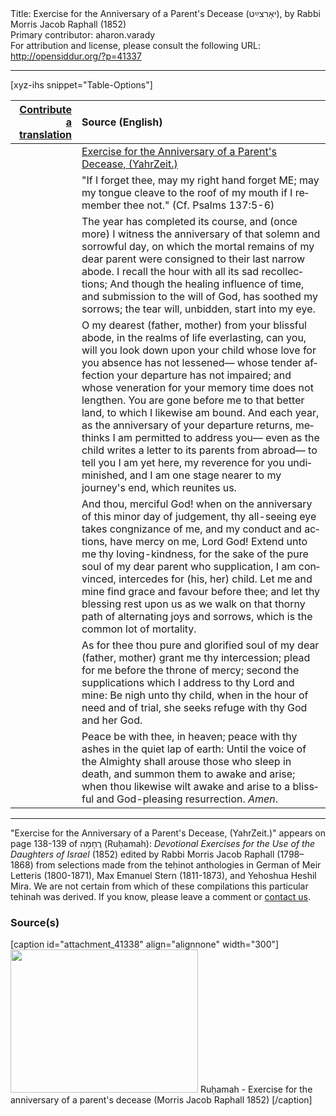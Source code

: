 <html>
<head></head>
<body>
Title: Exercise for the Anniversary of a Parent's Decease (יאָרצײַט), by Rabbi Morris Jacob Raphall (1852)<br />
Primary contributor: aharon.varady<br />
For attribution and license, please consult the following URL: <a href="http://opensiddur.org/?p=41337">http://opensiddur.org/?p=41337</a>
<p />
<hr />

[xyz-ihs snippet="Table-Options"]<table style="margin-left: auto; margin-right: auto;" class="draggable">
<thead><tr><th id="x" style="text-align: right;"><a href="/contribute/upload/">Contribute a translation</a></th><th style="text-align: left;">Source (English)</th></tr></thead>
<tbody>
<tr><td style="vertical-align:top;">
<div class="liturgy" lang="he" style="text-align: right;">

</div></td>

<td style="vertical-align:top;">
<div class="english" lang="en" style="text-align: left;">
<u>Exercise for the Anniversary of a Parent's Decease, (YahrZeit.)</u>
</div></td></tr>


<tr><td style="vertical-align:top;">
<div class="liturgy" lang="he" style="text-align: right;">

</div></td>

<td style="vertical-align:top;">
<div class="english" lang="en" style="text-align: left;">
"If I forget thee, may my right hand forget ME; 
may my tongue cleave to the roof of my mouth 
if I remember thee not." <span class="citation">(Cf. Psalms 137:5-6)</span>
</div></td></tr>


<tr><td style="vertical-align:top;">
<div class="liturgy" lang="he" style="text-align: right;">

</div></td>

<td style="vertical-align:top;">
<div class="english" lang="en" style="text-align: left;">
The year has completed its course, 
and (once more) I witness the anniversary of that solemn and sorrowful day, 
on which the mortal remains of my dear parent 
were consigned to their last narrow abode. 
I recall the hour with all its sad recollections; 
And though the healing influence of time, 
and submission to the will of God, has soothed my sorrows; 
the tear will, unbidden, start into my eye. 
</div></td></tr>


<tr><td style="vertical-align:top;">
<div class="liturgy" lang="he" style="text-align: right;">

</div></td>

<td style="vertical-align:top;">
<div class="english" lang="en" style="text-align: left;">
O my dearest (<span class="instruction">father, mother</span>) 
from your blissful abode, in the realms of life everlasting, 
can you, will you look down upon your child 
whose love for you absence has not lessened—
whose tender affection your departure has not impaired; 
and whose veneration for your memory time does not lengthen. 
You are gone before me to that better land, 
to which I likewise am bound. 
And each year, as the anniversary of your departure returns, 
methinks I am permitted to address you—
even as the child writes a letter to its parents from abroad—
to tell you I am yet here, my reverence for you undiminished, 
and I am one stage nearer to my journey's end, 
which reunites us.
</div></td></tr>


<tr><td style="vertical-align:top;">
<div class="liturgy" lang="he" style="text-align: right;">

</div></td>

<td style="vertical-align:top;">
<div class="english" lang="en" style="text-align: left;">
And thou, merciful God! 
when on the anniversary of this minor day of judgement, 
thy all-seeing eye takes congnizance of me, 
and my conduct and actions, have mercy on me, Lord God! 
Extend unto me thy loving-kindness, 
for the sake of the pure soul of my dear parent who supplication, 
I am convinced, intercedes for (<span class="instruction">his, her</span>) child. 
Let me and mine find grace and favour before thee; 
and let thy blessing rest upon us 
as we walk on that thorny path 
of alternating joys and sorrows, 
which is the common lot of mortality. 
</div></td></tr>


<tr><td style="vertical-align:top;">
<div class="liturgy" lang="he" style="text-align: right;">

</div></td>

<td style="vertical-align:top;">
<div class="english" lang="en" style="text-align: left;">
As for thee thou pure and glorified soul of my dear (<span class="instruction">father, mother</span>) 
grant me thy intercession; 
plead for me before the throne of mercy; 
second the supplications which I address to thy Lord and mine: 
Be nigh unto thy child, 
when in the hour of need and of trial, 
she seeks refuge with thy God and her God.
</div></td></tr>


<tr><td style="vertical-align:top;">
<div class="liturgy" lang="he" style="text-align: right;">

</div></td>

<td style="vertical-align:top;">
<div class="english" lang="en" style="text-align: left;">
Peace be with thee, in heaven; 
peace with thy ashes in the quiet lap of earth: 
Until the voice of the Almighty 
shall arouse those who sleep in death, 
and summon them to awake and arise; 
when thou likewise wilt awake 
and arise to a blissful and God-pleasing resurrection. 
<em>Amen</em>.
</div></td></tr>
</tbody></table>

<hr />

"Exercise for the Anniversary of a Parent's Decease, (YahrZeit.)" appears on page 138-139 of רֻחָמָה (Ruḥamah): <em>Devotional Exercises for the Use of the Daughters of Israel</em> (1852) edited by Rabbi Morris Jacob Raphall (1798–1868) from selections made from the teḥinot anthologies in German of Meir Letteris (1800-1871), Max Emanuel Stern (1811-1873), and Yehoshua Heshil Mira. We are not certain from which of these compilations this particular tehinah was derived. If you know, please leave a comment or <a href="/contact/">contact us</a>.

<h3>Source(s)</h3>

[caption id="attachment_41338" align="alignnone" width="300"]<a href="https://opensiddur.org/wp-content/uploads/2021/12/exercise-for-the-anniversary-of-a-parents-decease-Morris-Jacob-Raphall-1852.png"><img src="https://opensiddur.org/wp-content/uploads/2021/12/exercise-for-the-anniversary-of-a-parents-decease-Morris-Jacob-Raphall-1852-300x229.png" alt="" width="300" height="229" class="size-medium wp-image-41338" /></a> Ruḥamah - Exercise for the anniversary of a parent's decease (Morris Jacob Raphall 1852) [/caption]

&nbsp;
</body>
</html>